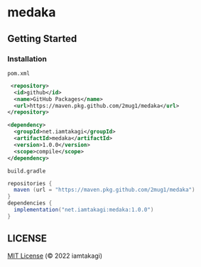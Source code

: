 # medaka

## Getting Started

### Installation

`pom.xml`
```xml
 <repository>
  <id>github</id>
  <name>GitHub Packages</name>
  <url>https://maven.pkg.github.com/2mug1/medaka</url>
</repository>

<dependency>
  <groupId>net.iamtakagi</groupId>
  <artifactId>medaka</artifactId>
  <version>1.0.0</version>
  <scope>compile</scope>
</dependency>
```

`build.gradle`
```gradle
repositories {
  maven (url = "https://maven.pkg.github.com/2mug1/medaka")
}
dependencies {
  implementation("net.iamtakagi:medaka:1.0.0")
}
```

## LICENSE
[MIT License](./LICENSE) (© 2022 iamtakagi)